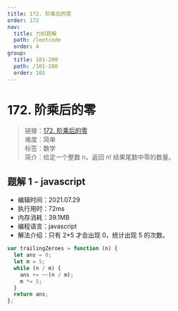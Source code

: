 ```yaml
---
title: 172. 阶乘后的零
order: 172
nav:
  title: 力扣题解
  path: /leetcode
  order: 4
group:
  title: 101-200
  path: /101-200
  order: 101
---
```


# 172. 阶乘后的零

> 链接：[172. 阶乘后的零](https://leetcode-cn.com/problems/factorial-trailing-zeroes/)  
> 难度：简单  
> 标签：数学  
> 简介：给定一个整数 n，返回 n! 结果尾数中零的数量。

## 题解 1 - javascript

- 编辑时间：2021.07.29
- 执行用时：72ms
- 内存消耗：39.1MB
- 编程语言：javascript
- 解法介绍：只有 2\*5 才会出现 0，统计出现 5 的次数。

```javascript
var trailingZeroes = function (n) {
  let ans = 0;
  let m = 5;
  while (n / m) {
    ans += ~~(n / m);
    m *= 5;
  }
  return ans;
};
```
